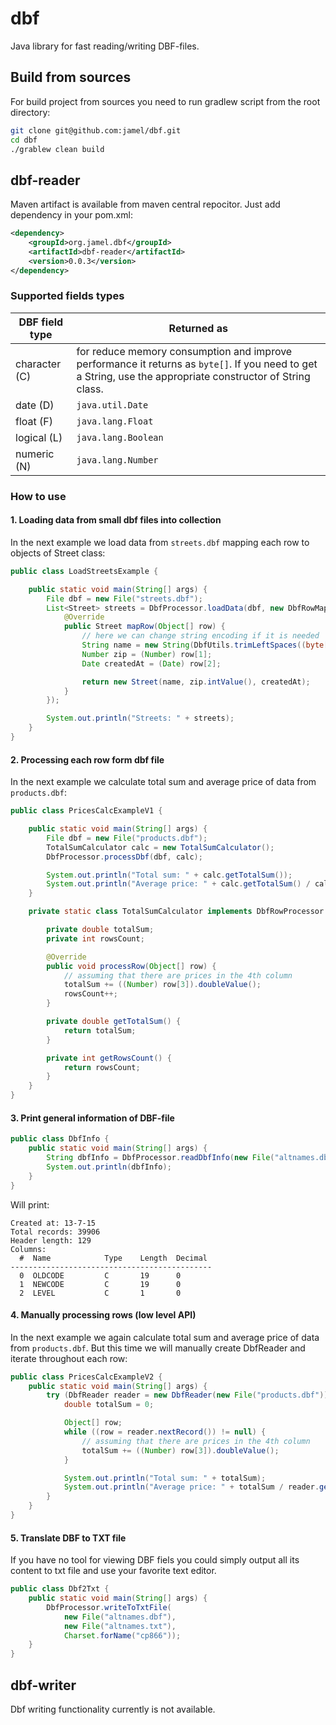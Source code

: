 # dbf

Java library for fast reading/writing DBF-files.

## Build from sources

For build project from sources you need to run gradlew script from the root directory:

```sh
git clone git@github.com:jamel/dbf.git
cd dbf
./grablew clean build
```

## dbf-reader

Maven artifact is available from maven central repocitor. Just add dependency in your pom.xml:

```xml
<dependency>
    <groupId>org.jamel.dbf</groupId>
    <artifactId>dbf-reader</artifactId>
    <version>0.0.3</version>
</dependency>
```

### Supported fields types

DBF field type | Returned as
--- | --- 
character (C) | for reduce memory consumption and improve performance it returns as `byte[]`. If you need to get a String, use the appropriate constructor of String class.
date (D) | `java.util.Date`
float (F) | `java.lang.Float`
logical (L) | `java.lang.Boolean`
numeric (N) | `java.lang.Number`

### How to use

#### 1. Loading data from small dbf files into collection

In the next example we load data from `streets.dbf` mapping each row to objects of Street class:

```java
public class LoadStreetsExample {

    public static void main(String[] args) {
        File dbf = new File("streets.dbf");
        List<Street> streets = DbfProcessor.loadData(dbf, new DbfRowMapper<Street>() {
            @Override
            public Street mapRow(Object[] row) {
                // here we can change string encoding if it is needed
                String name = new String(DbfUtils.trimLeftSpaces((byte[]) row[0]));
                Number zip = (Number) row[1];
                Date createdAt = (Date) row[2];

                return new Street(name, zip.intValue(), createdAt);
            }
        });

        System.out.println("Streets: " + streets);
    }
}
```

#### 2. Processing each row form dbf file

In the next example we calculate total sum and average price of data from `products.dbf`:

```java
public class PricesCalcExampleV1 {

    public static void main(String[] args) {
        File dbf = new File("products.dbf");
        TotalSumCalculator calc = new TotalSumCalculator();
        DbfProcessor.processDbf(dbf, calc);

        System.out.println("Total sum: " + calc.getTotalSum());
        System.out.println("Average price: " + calc.getTotalSum() / calc.getRowsCount());
    }

    private static class TotalSumCalculator implements DbfRowProcessor {

        private double totalSum;
        private int rowsCount;

        @Override
        public void processRow(Object[] row) {
            // assuming that there are prices in the 4th column
            totalSum += ((Number) row[3]).doubleValue();
            rowsCount++;
        }

        private double getTotalSum() {
            return totalSum;
        }

        private int getRowsCount() {
            return rowsCount;
        }
    }
}
```

#### 3. Print general information of DBF-file

```java
public class DbfInfo {
    public static void main(String[] args) {
        String dbfInfo = DbfProcessor.readDbfInfo(new File("altnames.dbf"))
        System.out.println(dbfInfo);
    }
}
```

Will print:

```
Created at: 13-7-15
Total records: 39906
Header length: 129
Columns:
  #  Name            Type    Length  Decimal
---------------------------------------------
  0  OLDCODE         C       19      0
  1  NEWCODE         C       19      0
  2  LEVEL           C       1       0
```

#### 4. Manually processing rows (low level API)

In the next example we again calculate total sum and average price of data from `products.dbf`. But this time we will manually create DbfReader and iterate throughout each row:

```java
public class PricesCalcExampleV2 {
    public static void main(String[] args) {
        try (DbfReader reader = new DbfReader(new File("products.dbf"))) {
            double totalSum = 0;

            Object[] row;
            while ((row = reader.nextRecord()) != null) {
                // assuming that there are prices in the 4th column
                totalSum += ((Number) row[3]).doubleValue();
            }

            System.out.println("Total sum: " + totalSum);
            System.out.println("Average price: " + totalSum / reader.getHeader().getNumberOfRecords());
        }
    }
}
```

#### 5. Translate DBF to TXT file

If you have no tool for viewing DBF fiels you could simply output all its content to txt file and use your favorite text editor.

```java
public class Dbf2Txt {
    public static void main(String[] args) {
        DbfProcessor.writeToTxtFile(
            new File("altnames.dbf"),
            new File("altnames.txt"),
            Charset.forName("cp866"));
    }
}
```

## dbf-writer

Dbf writing functionality currently is not available.


